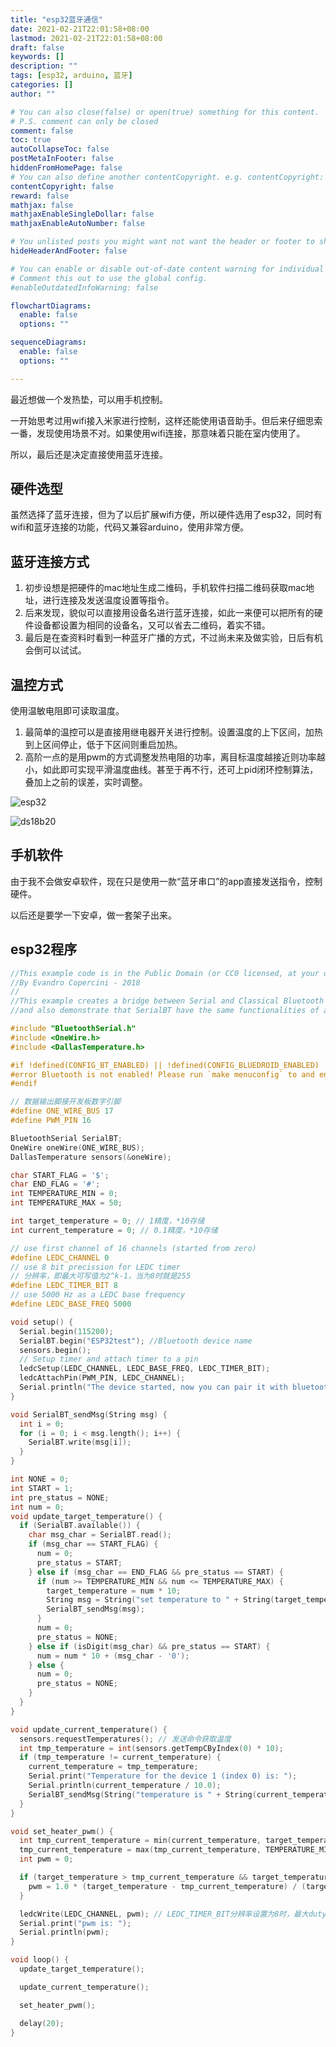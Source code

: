 ```yaml
---
title: "esp32蓝牙通信"
date: 2021-02-21T22:01:58+08:00
lastmod: 2021-02-21T22:01:58+08:00
draft: false
keywords: []
description: ""
tags: [esp32, arduino, 蓝牙]
categories: []
author: ""

# You can also close(false) or open(true) something for this content.
# P.S. comment can only be closed
comment: false
toc: true
autoCollapseToc: false
postMetaInFooter: false
hiddenFromHomePage: false
# You can also define another contentCopyright. e.g. contentCopyright: "This is another copyright."
contentCopyright: false
reward: false
mathjax: false
mathjaxEnableSingleDollar: false
mathjaxEnableAutoNumber: false

# You unlisted posts you might want not want the header or footer to show
hideHeaderAndFooter: false

# You can enable or disable out-of-date content warning for individual post.
# Comment this out to use the global config.
#enableOutdatedInfoWarning: false

flowchartDiagrams:
  enable: false
  options: ""

sequenceDiagrams: 
  enable: false
  options: ""

---
```

最近想做一个发热垫，可以用手机控制。

一开始思考过用wifi接入米家进行控制，这样还能使用语音助手。但后来仔细思索一番，发现使用场景不对。如果使用wifi连接，那意味着只能在室内使用了。

所以，最后还是决定直接使用蓝牙连接。

## 硬件选型

虽然选择了蓝牙连接，但为了以后扩展wifi方便，所以硬件选用了esp32，同时有wifi和蓝牙连接的功能，代码又兼容arduino，使用非常方便。

## 蓝牙连接方式

1. 初步设想是把硬件的mac地址生成二维码，手机软件扫描二维码获取mac地址，进行连接及发送温度设置等指令。
2. 后来发现，貌似可以直接用设备名进行蓝牙连接，如此一来便可以把所有的硬件设备都设置为相同的设备名，又可以省去二维码，着实不错。
3. 最后是在查资料时看到一种蓝牙广播的方式，不过尚未来及做实验，日后有机会倒可以试试。

## 温控方式

使用温敏电阻即可读取温度。

1. 最简单的温控可以是直接用继电器开关进行控制。设置温度的上下区间，加热到上区间停止，低于下区间则重启加热。
2. 高阶一点的是用pwm的方式调整发热电阻的功率，离目标温度越接近则功率越小，如此即可实现平滑温度曲线。甚至于再不行，还可上pid闭环控制算法，叠加上之前的误差，实时调整。

![esp32](/images/O1CN01HzVKzp1rWFeAMwCeL_!!2207488875638.jpg)

![ds18b20](/images/ds18b20_esp32_single_normal.png)

## 手机软件

由于我不会做安卓软件，现在只是使用一款“蓝牙串口”的app直接发送指令，控制硬件。

以后还是要学一下安卓，做一套架子出来。

## esp32程序

```c
//This example code is in the Public Domain (or CC0 licensed, at your option.)
//By Evandro Copercini - 2018
//
//This example creates a bridge between Serial and Classical Bluetooth (SPP)
//and also demonstrate that SerialBT have the same functionalities of a normal Serial

#include "BluetoothSerial.h"
#include <OneWire.h>
#include <DallasTemperature.h>

#if !defined(CONFIG_BT_ENABLED) || !defined(CONFIG_BLUEDROID_ENABLED)
#error Bluetooth is not enabled! Please run `make menuconfig` to and enable it
#endif

// 数据输出脚接开发板数字引脚
#define ONE_WIRE_BUS 17
#define PWM_PIN 16

BluetoothSerial SerialBT;
OneWire oneWire(ONE_WIRE_BUS);
DallasTemperature sensors(&oneWire);

char START_FLAG = '$';
char END_FLAG = '#';
int TEMPERATURE_MIN = 0;
int TEMPERATURE_MAX = 50;

int target_temperature = 0; // 1精度，*10存储
int current_temperature = 0; // 0.1精度，*10存储

// use first channel of 16 channels (started from zero)
#define LEDC_CHANNEL 0
// use 8 bit precission for LEDC timer
// 分辨率，即最大可写值为2^k-1，当为8时就是255
#define LEDC_TIMER_BIT 8
// use 5000 Hz as a LEDC base frequency
#define LEDC_BASE_FREQ 5000

void setup() {
  Serial.begin(115200);
  SerialBT.begin("ESP32test"); //Bluetooth device name
  sensors.begin();
  // Setup timer and attach timer to a pin
  ledcSetup(LEDC_CHANNEL, LEDC_BASE_FREQ, LEDC_TIMER_BIT);
  ledcAttachPin(PWM_PIN, LEDC_CHANNEL);
  Serial.println("The device started, now you can pair it with bluetooth!");
}

void SerialBT_sendMsg(String msg) {
  int i = 0;
  for (i = 0; i < msg.length(); i++) {
    SerialBT.write(msg[i]);
  }
}

int NONE = 0;
int START = 1;
int pre_status = NONE;
int num = 0;
void update_target_temperature() {
  if (SerialBT.available()) {
    char msg_char = SerialBT.read();
    if (msg_char == START_FLAG) {
      num = 0;
      pre_status = START;
    } else if (msg_char == END_FLAG && pre_status == START) {
      if (num >= TEMPERATURE_MIN && num <= TEMPERATURE_MAX) {
        target_temperature = num * 10;
        String msg = String("set temperature to " + String(target_temperature / 10.0) + "\n");
        SerialBT_sendMsg(msg);
      }
      num = 0;
      pre_status = NONE;
    } else if (isDigit(msg_char) && pre_status == START) {
      num = num * 10 + (msg_char - '0');
    } else {
      num = 0;
      pre_status = NONE;
    }
  }
}

void update_current_temperature() {
  sensors.requestTemperatures(); // 发送命令获取温度
  int tmp_temperature = int(sensors.getTempCByIndex(0) * 10);
  if (tmp_temperature != current_temperature) {
    current_temperature = tmp_temperature;
    Serial.print("Temperature for the device 1 (index 0) is: ");
    Serial.println(current_temperature / 10.0);
    SerialBT_sendMsg(String("temperature is " + String(current_temperature / 10.0) + "\n"));
  }
}

void set_heater_pwm() {
  int tmp_current_temperature = min(current_temperature, target_temperature);
  tmp_current_temperature = max(tmp_current_temperature, TEMPERATURE_MIN);
  int pwm = 0;

  if (target_temperature > tmp_current_temperature && target_temperature > TEMPERATURE_MIN) {
    pwm = 1.0 * (target_temperature - tmp_current_temperature) / (target_temperature - TEMPERATURE_MIN) * 255;
  }

  ledcWrite(LEDC_CHANNEL, pwm); // LEDC_TIMER_BIT分辨率设置为8时，最大duty为2^8-1=255
  Serial.print("pwm is: ");
  Serial.println(pwm);
}

void loop() {
  update_target_temperature();

  update_current_temperature();

  set_heater_pwm();

  delay(20);
}
```
